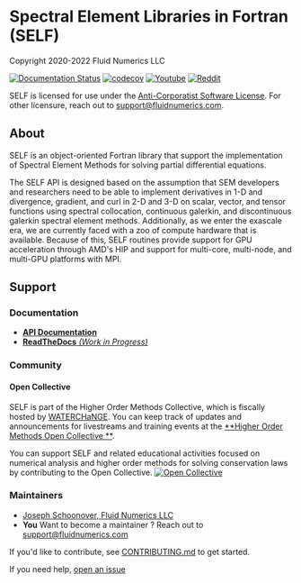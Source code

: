 # Spectral Element Libraries in Fortran (SELF)
Copyright 2020-2022 Fluid Numerics LLC

[![Documentation Status](https://readthedocs.org/projects/self/badge/?version=latest)](https://self.readthedocs.io/en/latest/?badge=latest)
[![codecov](https://codecov.io/gh/FluidNumerics/SELF/branch/master/graph/badge.svg)](https://codecov.io/gh/FluidNumerics/SELF)
[![Youtube](https://img.shields.io/youtube/channel/subscribers/UCW5e-TavOnw1AABGH-VMbRg?style=social)](https://www.youtube.com/channel/UCW5e-TavOnw1AABGH-VMbRg?sub_confirmation=1)
[![Reddit](https://img.shields.io/reddit/subreddit-subscribers/fluidnumerics?style=social)](https://www.reddit.com/r/FluidNumerics/)


SELF is licensed for use under the [Anti-Corporatist Software License](./LICENSE). For other licensure, reach out to support@fluidnumerics.com.

## About
SELF is an object-oriented Fortran library that support the implementation of Spectral Element Methods for solving partial differential equations.

The SELF API is designed based on the assumption that SEM developers and researchers need to be able to implement derivatives in 1-D and divergence, gradient, and curl in 2-D and 3-D on scalar, vector, and tensor functions using spectral collocation, continuous galerkin, and discontinuous galerkin spectral element methods. Additionally, as we enter the exascale era, we are currently faced with a zoo of compute hardware that is available. Because of this, SELF routines provide support for GPU acceleration through AMD's HIP and support for multi-core, multi-node, and multi-GPU platforms with MPI.

## Support

### Documentation
* [**API Documentation**](https://fluidnumerics.github.io/SELF/ford/)
* [**ReadTheDocs** *(Work in Progress)*](https://self.readthedocs.io/en/latest/)

### Community

#### Open Collective
SELF is part of the Higher Order Methods Collective, which is fiscally hosted by [WATERCHaNGE](https://www.waterchange.org).
You can keep track of updates and announcements for livestreams and training events at the [**Higher Order Methods Open Collective **](https://opencollective.com/higher-order-methods).

You can support SELF and related educational activities focused on numerical analysis and higher order methods for solving conservation laws by contributing to the Open Collective.
[![Open Collective](https://github.com/opencollective/opencollective-images/blob/main/src/static/images/contribute.svg)](https://opencollective.com/higher-order-methods/contribute)


### Maintainers
* [Joseph Schoonover, Fluid Numerics LLC](https://fluidnumerics.com/people/joe-schoonover)
* **You** Want to become a maintainer ? Reach out to support@fluidnumerics.com

If you'd like to contribute, see [CONTRIBUTING.md](./CONTRIBUTING.md) to get started.

If you need help, [open an issue](https://github.com/FluidNumerics/SELF/issues/new)

